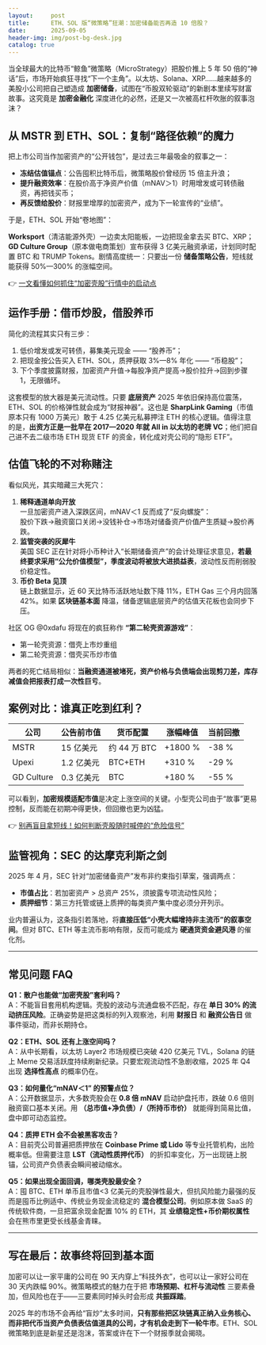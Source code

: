 ```yaml
---
layout:     post
title:      ETH、SOL 版“微策略”狂潮：加密储备能否再造 10 倍股？
date:       2025-09-05
header-img: img/post-bg-desk.jpg
catalog: true
---
```


当全球最大的比特币“鲸鱼”微策略（MicroStrategy）把股价推上 5 年 50 倍的“神话”后，市场开始疯狂寻找“下一个主角”。以太坊、Solana、XRP……越来越多的美股小公司把自己塑造成 **加密储备**，试图在“币股双轮驱动”的新剧本里续写财富故事。这究竟是 **加密金融化** 深度进化的必然，还是又一次被高杠杆吹胀的叙事泡沫？

## 从 MSTR 到 ETH、SOL：复制“路径依赖”的魔力

把上市公司当作加密资产的“公开钱包”，是过去三年最吸金的叙事之一：

- **冻结估值锚点**：公告囤积比特币后，微策略股价曾经历 15 倍主升浪；  
- **提升融资效率**：在股价高于净资产价值（mNAV＞1）时用增发或可转债融资，再把钱买币；  
- **再反馈给股价**：财报里增厚的加密资产，成为下一轮宣传的“业绩”。

于是，ETH、SOL 开始“卷地图”：

**Worksport**（清洁能源外壳）一边卖太阳能板，一边把现金拿去买 BTC、XRP；**GD Culture Group**（原本做电商策划）宣布获得 3 亿美元融资承诺，计划同时配置 BTC 和 TRUMP Tokens。剧情高度统一：只要出一份 **储备策略公告**，短线就能获得 50%—300% 的涨幅空间。

👉 [一文看懂如何抓住“加密壳股”行情中的启动点](https://okxdog.com/)

## 运作手册：借币炒股，借股养币

简化的流程其实只有三步：

1. 低价增发或发可转债，募集美元现金 —— “股养币”；  
2. 把现金按公告买入 ETH、SOL，质押获取 3%—8% 年化 —— “币稳股”；  
3. 下个季度披露财报，加密资产升值→每股净资产提高→股价拉升→回到步骤 1，无限循环。

这套模型的放大器是美元流动性。只要 **底层资产** 2025 年依旧保持高位震荡，ETH、SOL 的价格弹性就会成为“财报神器”。这也是 **SharpLink Gaming**（市值原本只有 1000 万美元）敢于 4.25 亿美元私募押注 ETH 的核心逻辑。值得注意的是，**出资方正是一批早在 2017—2020 年就 All in 以太坊的老牌 VC**；他们把自己进不去二级市场 ETH 现货 ETF 的资金，转化成对壳公司的“隐形 ETF”。

## 估值飞轮的不对称赌注

看似风光，其实暗藏三大死穴：

1. **稀释通道单向开放**  
   一旦加密资产进入深跌区间，mNAV＜1 反而成了“反向螺旋”：  
   股价下跌→融资窗口关闭→没钱补仓→市场对储备资产价值产生质疑→股价再跌。  
2. **监管突袭的灰犀牛**  
   美国 SEC 正在针对将小币种计入“长期储备资产”的会计处理征求意见，**若最终要求采用“公允价值模型”，季度波动将被放大进损益表**，波动性反而削弱股价稳定性。  
3. **币价 Beta 见顶**  
   链上数据显示，近 60 天比特币活跃地址数下降 11%，ETH Gas 三个月内回落 42%。如果 **区块链基本面** 降温，储备逻辑底层资产的估值天花板也会同步下压。

社区 OG @0xdafu 将现在的疯狂称作 **“第二轮壳资源游戏”**：

- 第一轮壳资源：借壳上市炒重组  
- 第二轮壳资源：借壳买币炒市值

两者的死亡结局相似：**当融资通道被堵死，资产价格与负债端会出现剪刀差，库存减值会把报表打成一次性巨亏**。

## 案例对比：谁真正吃到红利？

| 公司          | 公告前市值 | 货币配置 | 涨幅峰值 | 当前回撤 |
|---------------|------------|----------|----------|----------|
| MSTR          | 15 亿美元   | 约 44 万 BTC | +1800 %  | -38 %    |
| Upexi         | 1.2 亿美元 | BTC+ETH  | +310 %   | -29 %    |
| GD Culture    | 0.3 亿美元 | BTC      | +180 %   | -55 %    |

可以看到，**加密规模适配市值**是决定上涨空间的关键。小型壳公司由于“故事”更易控制，反而能在初期冲得更快，但回撤也更为凶猛。

👉 [别再盲目拿短线！如何判断壳股随时喊停的“危险信号”](https://okxdog.com/)

## 监管视角：SEC 的达摩克利斯之剑

2025 年 4 月，SEC 针对“加密储备资产”发布非约束指引草案，强调两点：

- **市值占比**：若加密资产 > 总资产 25%，须披露专项流动性风险；  
- **质押细节**：第三方托管或链上质押的每类资产集中度必须分开列示。

业内普遍认为，这条指引若落地，将**直接压低“小壳大幅增持非主流币”的叙事空间**。但对 BTC、ETH 等主流币影响有限，反而可能成为 **硬通货资金避风港** 的催化剂。

---

## 常见问题 FAQ

**Q1：散户也能做“加密壳股”套利吗？**  
A：不能盲目套用机构逻辑。壳股的波动与流通盘极不匹配，存在 **单日 30% 的流动挤压风险**。正确姿势是把这类标的列入观察池，利用 **财报日** 和 **融资公告日** 做事件驱动，而非长期持仓。

**Q2：ETH、SOL 还有上涨空间吗？**  
A：从中长期看，以太坊 Layer2 市场规模已突破 420 亿美元 TVL，Solana 的链上 Meme 交易活跃度持续刷新纪录。只要宏观流动性不急剧收缩，2025 年 Q4 出现 **选择性高点** 的概率仍在。

**Q3：如何量化“mNAV＜1” 的预警点位？**  
A：公开数据显示，大多数壳股会在 **0.8 倍 mNAV** 启动护盘托市，跌破 0.6 倍则融资窗口基本关闭。用 **（总市值+净负债）/（所持币市价）** 就能得到简易比值，盘中即可动态监控。

**Q4：质押 ETH 会不会被黑客攻击？**  
A：目前壳公司普遍把质押放在 **Coinbase Prime 或 Lido** 等专业托管机构，出险概率低。但需要注意 **LST（流动性质押代币）** 的折扣率变化，万一出现链上脱锚，公司资产负债表会瞬间被动缩水。

**Q5：如果出现全面回调，哪类壳股最安全？**  
A：囤 BTC、ETH 单币且市值<3 亿美元的壳股弹性最大，但抗风险能力最强的反而是囤币比例适中、传统业务现金流稳定的 **混合模型公司**。例如原本做 SaaS 的传统软件商，一旦把富余现金配置 10% 的 ETH，其 **业绩稳定性+币价期权属性** 会在熊市里更受长线基金青睐。

---

## 写在最后：故事终将回到基本面

加密可以让一家平庸的公司在 90 天内穿上“科技外衣”，也可以让一家好公司在 30 天内跌幅 90%。微策略模式的魅力在于把 **市场预期、杠杆与流动性** 三要素叠加，但风险也在于——三要素同时掉头时会形成 **共振踩踏**。

2025 年的市场不会再给“盲炒”太多时间，**只有那些把区块链真正纳入业务核心、而非把代币当资产负债表估值道具的公司，才有机会走到下一轮牛市**。ETH、SOL 微策略到底是新星还是泡沫，答案或许在下一个财报季就会揭晓。